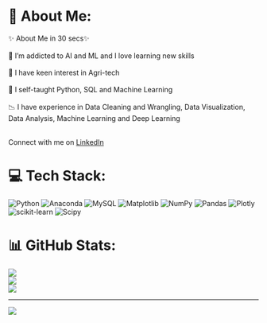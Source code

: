 # 💫 About Me:

✨ About Me in 30 secs✨<br><br>👀 I’m addicted to AI and ML and I love learning new skills<br><br> 🌾 I have keen interest in Agri-tech <br><br>🌱 I self-taught Python, SQL and Machine Learning <br><br>📉 I have experience in Data Cleaning and Wrangling, Data Visualization, Data Analysis, Machine Learning and Deep Learning <br><br>

Connect with me on [LinkedIn]([https://www.linkedin.com/in/mausam-kumar-43b53a293](https://www.linkedin.com/in/mausham-kumar-9525a8327/)/)


# 💻 Tech Stack:
![Python](https://img.shields.io/badge/python-3670A0?style=for-the-badge&logo=python&logoColor=ffdd54) ![Anaconda](https://img.shields.io/badge/Anaconda-%2344A833.svg?style=for-the-badge&logo=anaconda&logoColor=white) ![MySQL](https://img.shields.io/badge/mysql-%2300000f.svg?style=for-the-badge&logo=mysql&logoColor=white) ![Matplotlib](https://img.shields.io/badge/Matplotlib-%23ffffff.svg?style=for-the-badge&logo=Matplotlib&logoColor=black) ![NumPy](https://img.shields.io/badge/numpy-%23013243.svg?style=for-the-badge&logo=numpy&logoColor=white) ![Pandas](https://img.shields.io/badge/pandas-%23150458.svg?style=for-the-badge&logo=pandas&logoColor=white) ![Plotly](https://img.shields.io/badge/Plotly-%233F4F75.svg?style=for-the-badge&logo=plotly&logoColor=white) ![scikit-learn](https://img.shields.io/badge/scikit--learn-%23F7931E.svg?style=for-the-badge&logo=scikit-learn&logoColor=white) ![Scipy](https://img.shields.io/badge/SciPy-%230C55A5.svg?style=for-the-badge&logo=scipy&logoColor=%white)
# 📊 GitHub Stats:
![](https://github-readme-stats.vercel.app/api?username=maushamkumar&theme=dark&hide_border=false&include_all_commits=false&count_private=false)<br/>
![](https://github-readme-streak-stats.herokuapp.com/?user=maushamkumar&theme=dark&hide_border=false)<br/>
![](https://github-readme-stats.vercel.app/api/top-langs/?username=maushamkumar&theme=dark&hide_border=false&include_all_commits=false&count_private=false&layout=compact)

---
[![](https://visitcount.itsvg.in/api?id=maushamkumar&icon=0&color=0)](https://visitcount.itsvg.in)

<!-- Proudly created with GPRM ( https://gprm.itsvg.in ) -->
